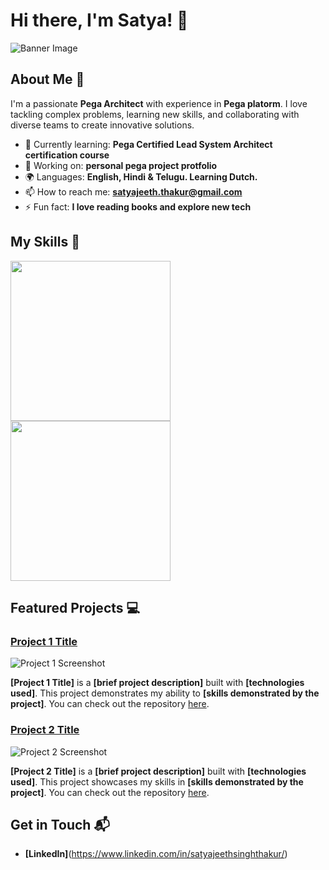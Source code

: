 # Hi there, I'm Satya! 👋

![Banner Image](your_banner_image_url_here)

## About Me 🚀

I'm a passionate **Pega Architect** with experience in **Pega platorm**. I love tackling complex problems, learning new skills, and collaborating with diverse teams to create innovative solutions.

- 🌱 Currently learning: **Pega Certified Lead System Architect certification course**
- 🔭 Working on: **personal pega project protfolio**
- 🌍 Languages: **English, Hindi & Telugu. Learning Dutch.**
- 📫 How to reach me: **satyajeeth.thakur@gmail.com**
- ⚡ Fun fact: **I love reading books and explore new tech**

## My Skills 🧠
<img src="https://academy.pega.com/sites/default/files/styles/480/public/media/images/2024-08/CSA.png?itok=Ly8bq-pO" width="256" height="256"/>
<img src="https://academy.pega.com/sites/default/files/styles/480/public/media/images/2024-08/CSSA_0.png?itok=M3OOg2xf" width="256" height="256"/>

## Featured Projects 💻

### [Project 1 Title](project_1_link)

![Project 1 Screenshot](project_1_screenshot_url)

**[Project 1 Title]** is a **[brief project description]** built with **[technologies used]**. This project demonstrates my ability to **[skills demonstrated by the project]**. You can check out the repository [here](project_1_repository_link).

### [Project 2 Title](project_2_link)

![Project 2 Screenshot](project_2_screenshot_url)

**[Project 2 Title]** is a **[brief project description]** built with **[technologies used]**. This project showcases my skills in **[skills demonstrated by the project]**. You can check out the repository [here](project_2_repository_link).

## Get in Touch 📬

- **[LinkedIn]**(https://www.linkedin.com/in/satyajeethsinghthakur/)
